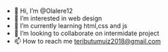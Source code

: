 - 👋 Hi, I’m @Olalere12
- 👀 I’m interested in web design
- 🌱 I’m currently learning html,css and js
- 💞️ I’m looking to collaborate on intermidate project
- 📫 How to reach me teributumuiz2018@gmail.com

<!---
Olalere12/Olalere12 is a ✨ special ✨ repository because its `README.md` (this file) appears on your GitHub profile.
You can click the Preview link to take a look at your changes.
--->
